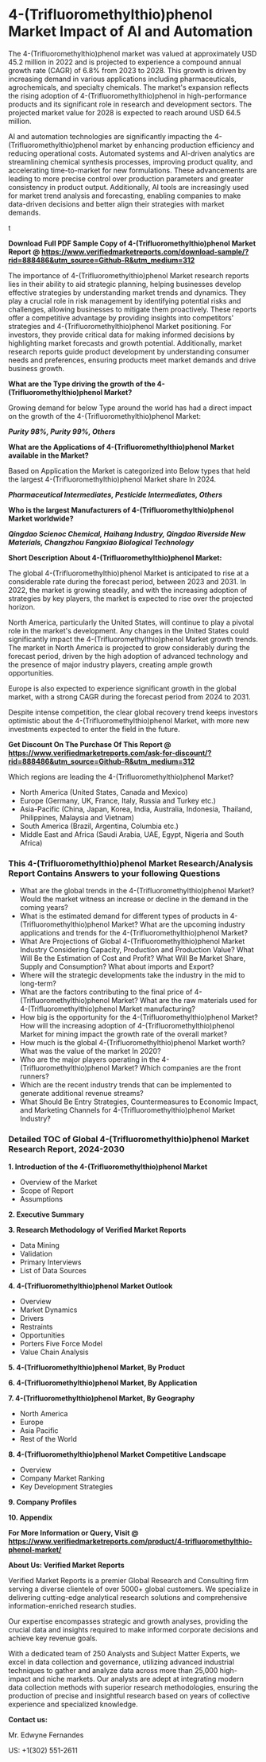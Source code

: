 <meta name="title" content="Global 4-(Trifluoromethylthio)phenol Market Impact of AI and Automation"><meta name="description" content="The 4-(Trifluoromethylthio)phenol market was valued at approximately USD 45.2 million in 2022 and is projected to experience a compound annual growth rate (CAGR) of 6."><meta name="title" content="4-(Trifluoromethylthio)phenol Market Size, Share, Scope, Trends, Growth, Opportunities, Analysis, Forecast"><h1>4-(Trifluoromethylthio)phenol Market Impact of AI and Automation</h1><p>The 4-(Trifluoromethylthio)phenol market was valued at approximately USD 45.2 million in 2022 and is projected to experience a compound annual growth rate (CAGR) of 6.8% from 2023 to 2028. This growth is driven by increasing demand in various applications including pharmaceuticals, agrochemicals, and specialty chemicals. The market's expansion reflects the rising adoption of 4-(Trifluoromethylthio)phenol in high-performance products and its significant role in research and development sectors. The projected market value for 2028 is expected to reach around USD 64.5 million.</p><p>AI and automation technologies are significantly impacting the 4-(Trifluoromethylthio)phenol market by enhancing production efficiency and reducing operational costs. Automated systems and AI-driven analytics are streamlining chemical synthesis processes, improving product quality, and accelerating time-to-market for new formulations. These advancements are leading to more precise control over production parameters and greater consistency in product output. Additionally, AI tools are increasingly used for market trend analysis and forecasting, enabling companies to make data-driven decisions and better align their strategies with market demands.</p>t</p><p id="" class=""><strong>Download Full PDF Sample Copy of 4-(Trifluoromethylthio)phenol Market Report @ <a href="https://www.verifiedmarketreports.com/download-sample/?rid=888486&utm_source=Github-R&utm_medium=312" target="_blank">https://www.verifiedmarketreports.com/download-sample/?rid=888486&utm_source=Github-R&utm_medium=312</a></strong></p><p>The importance of&nbsp;4-(Trifluoromethylthio)phenol Market research reports lies in their ability to aid strategic planning, helping businesses develop effective strategies by understanding market trends and dynamics. They play a crucial role in risk management by identifying potential risks and challenges, allowing businesses to mitigate them proactively. These reports offer a competitive advantage by providing insights into competitors' strategies and 4-(Trifluoromethylthio)phenol Market positioning. For investors, they provide critical data for making informed decisions by highlighting market forecasts and growth potential. Additionally, market research reports guide product development by understanding consumer needs and preferences, ensuring products meet market demands and drive business growth.</p><p><strong>What are the&nbsp;Type driving the growth of the 4-(Trifluoromethylthio)phenol Market?</strong></p><p id="" class="">Growing demand for below Type around the world has had a direct impact on the growth of the 4-(Trifluoromethylthio)phenol Market:</p><em><strong>Purity 98%, Purity 99%, Others</strong></em></p><strong>What are the&nbsp;Applications&nbsp;of 4-(Trifluoromethylthio)phenol Market available in the Market?</strong></p><p id="" class="">Based on Application the Market is categorized into Below types that held the largest 4-(Trifluoromethylthio)phenol Market share In 2024.</p><em><strong>Pharmaceutical Intermediates, Pesticide Intermediates, Others</strong></em></p><strong>Who is the largest Manufacturers of 4-(Trifluoromethylthio)phenol Market worldwide?</strong></p><p><em><strong>Qingdao Scienoc Chemical, Haihang Industry, Qingdao Riverside New Materials, Changzhou Fangxiao Biological Technology</strong></em></p><p id="" class=""><strong>Short Description About 4-(Trifluoromethylthio)phenol Market:</strong></p><p>The global 4-(Trifluoromethylthio)phenol Market is anticipated to rise at a considerable rate during the forecast period, between 2023 and 2031. In 2022, the market is growing steadily, and with the increasing adoption of strategies by key players, the market is expected to rise over the projected horizon.</p><p>North America, particularly the United States, will continue to play a pivotal role in the market's development. Any changes in the United States could significantly impact the 4-(Trifluoromethylthio)phenol Market growth trends. The market in North America is projected to grow considerably during the forecast period, driven by the high adoption of advanced technology and the presence of major industry players, creating ample growth opportunities.</p><p>Europe is also expected to experience significant growth in the global market, with a strong CAGR during the forecast period from 2024 to 2031.</p><p>Despite intense competition, the clear global recovery trend keeps investors optimistic about the 4-(Trifluoromethylthio)phenol Market, with more new investments expected to enter the field in the future.</p><p id="" class=""><strong>Get Discount On The Purchase Of This Report @ <a href="https://www.verifiedmarketreports.com/ask-for-discount/?rid=888486&utm_source=Github-R&utm_medium=312" target="_blank">https://www.verifiedmarketreports.com/ask-for-discount/?rid=888486&utm_source=Github-R&utm_medium=312</a></strong></p>Which regions are leading the 4-(Trifluoromethylthio)phenol Market?</p><ul><li>North America (United States, Canada and Mexico)</li><li>Europe (Germany, UK, France, Italy, Russia and Turkey etc.)</li><li>Asia-Pacific (China, Japan, Korea, India, Australia, Indonesia, Thailand, Philippines, Malaysia and Vietnam)</li><li>South America (Brazil, Argentina, Columbia etc.)</li><li>Middle East and Africa (Saudi Arabia, UAE, Egypt, Nigeria and South Africa)</li></ul><h3 id="" class="">This 4-(Trifluoromethylthio)phenol Market Research/Analysis Report Contains Answers to your following Questions</h3><ul><li>What are the global trends in the 4-(Trifluoromethylthio)phenol Market? Would the market witness an increase or decline in the demand in the coming years?</li><li>What is the estimated demand for different types of products in 4-(Trifluoromethylthio)phenol Market? What are the upcoming industry applications and trends for the 4-(Trifluoromethylthio)phenol Market?</li><li>What Are Projections of Global 4-(Trifluoromethylthio)phenol Market Industry Considering Capacity, Production and Production Value? What Will Be the Estimation of Cost and Profit? What Will Be Market Share, Supply and Consumption? What about imports and Export?</li><li>Where will the strategic developments take the industry in the mid to long-term?</li><li>What are the factors contributing to the final price of 4-(Trifluoromethylthio)phenol Market? What are the raw materials used for 4-(Trifluoromethylthio)phenol Market manufacturing?</li><li>How big is the opportunity for the 4-(Trifluoromethylthio)phenol Market? How will the increasing adoption of 4-(Trifluoromethylthio)phenol Market for mining impact the growth rate of the overall market?</li><li>How much is the global 4-(Trifluoromethylthio)phenol Market worth? What was the value of the market In 2020?</li><li>Who are the major players operating in the 4-(Trifluoromethylthio)phenol Market? Which companies are the front runners?</li><li>Which are the recent industry trends that can be implemented to generate additional revenue streams?</li><li>What Should Be Entry Strategies, Countermeasures to Economic Impact, and Marketing Channels for 4-(Trifluoromethylthio)phenol Market Industry?</li></ul><h3 id="" class="">Detailed TOC of Global 4-(Trifluoromethylthio)phenol Market Research Report, 2024-2030</h3><p id="" class=""><strong>1. Introduction of the 4-(Trifluoromethylthio)phenol Market</strong></p><ul><li>Overview of the Market</li><li>Scope of Report</li><li>Assumptions</li></ul><p id="" class=""><strong>2. Executive Summary</strong></p><p id="" class=""><strong>3. Research Methodology of Verified Market Reports</strong></p><ul><li>Data Mining</li><li>Validation</li><li>Primary Interviews</li><li>List of Data Sources</li></ul><p id="" class=""><strong>4. 4-(Trifluoromethylthio)phenol Market Outlook</strong></p><ul><li>Overview</li><li>Market Dynamics</li><li>Drivers</li><li>Restraints</li><li>Opportunities</li><li>Porters Five Force Model</li><li>Value Chain Analysis</li></ul><p id="" class=""><strong>5. 4-(Trifluoromethylthio)phenol Market, By Product</strong></p><p id="" class=""><strong>6. 4-(Trifluoromethylthio)phenol Market, By Application</strong></p><p id="" class=""><strong>7. 4-(Trifluoromethylthio)phenol Market, By Geography</strong></p><ul><li>North America</li><li>Europe</li><li>Asia Pacific</li><li>Rest of the World</li></ul><p id="" class=""><strong>8. 4-(Trifluoromethylthio)phenol Market Competitive Landscape</strong></p><ul><li>Overview</li><li>Company Market Ranking</li><li>Key Development Strategies</li></ul><p id="" class=""><strong>9. Company Profiles</strong></p><p id="" class=""><strong>10. Appendix</strong></p><p id="" class=""><strong>For More Information or Query, Visit @ <a href="https://www.verifiedmarketreports.com/product/4-trifluoromethylthio-phenol-market/" target="_blank">https://www.verifiedmarketreports.com/product/4-trifluoromethylthio-phenol-market/</a></strong></p><p id="" class=""><strong>About Us: Verified Market Reports</strong></p><p id="" class="">Verified Market Reports is a premier Global Research and Consulting firm serving a diverse clientele of over 5000+ global customers. We specialize in delivering cutting-edge analytical research solutions and comprehensive information-enriched research studies.</p><p id="" class="">Our expertise encompasses strategic and growth analyses, providing the crucial data and insights required to make informed corporate decisions and achieve key revenue goals.</p><p id="" class="">With a dedicated team of 250 Analysts and Subject Matter Experts, we excel in data collection and governance, utilizing advanced industrial techniques to gather and analyze data across more than 25,000 high-impact and niche markets. Our analysts are adept at integrating modern data collection methods with superior research methodologies, ensuring the production of precise and insightful research based on years of collective experience and specialized knowledge.</p><p id="" class=""><strong>Contact us:</strong></p><p id="" class="">Mr. Edwyne Fernandes</p><p id="" class="">US: +1(302) 551-2611</p>